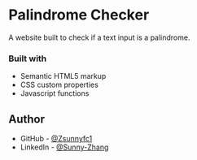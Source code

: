 # Palindrome Checker

A website built to check if a text input is a palindrome.

### Built with

- Semantic HTML5 markup
- CSS custom properties
- Javascript functions

## Author

- GitHub - [@Zsunnyfc1](https://github.com/Zsunnyfc1)
- LinkedIn - [@Sunny-Zhang](https://www.linkedin.com/in/sunny-zhang-3a773214b/)

